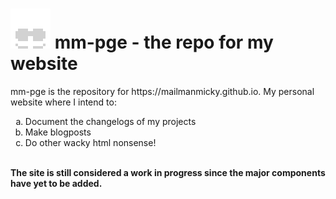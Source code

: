 <h1><img src="images/favicon64px.png"> mm-pge - the repo for my website</h1>
<p>mm-pge is the repository for https://mailmanmicky.github.io. My personal     website where I intend to: 
                                    <ol type="a">
    <li> Document the changelogs of my projects </li>
    <li> Make blogposts </li>
    <li> Do other wacky html nonsense! </li>
</ol>
<br>
<strong>The site is still considered a work in progress since the major components have yet to be added.</strong></p>
